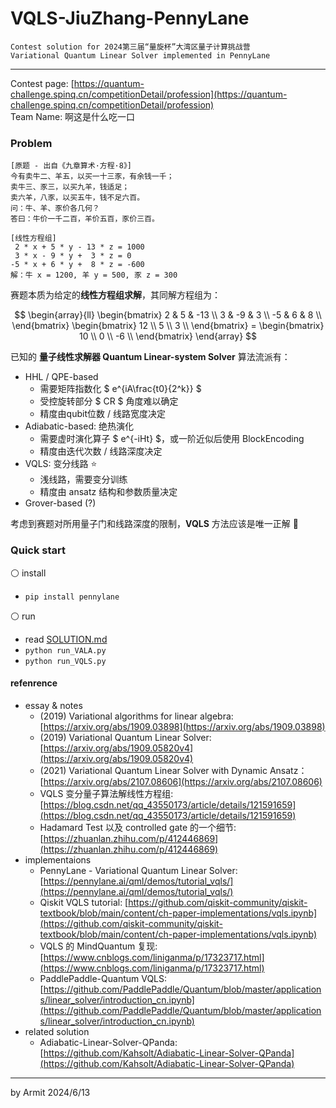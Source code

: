 # VQLS-JiuZhang-PennyLane

    Contest solution for 2024第三届“量旋杯”大湾区量子计算挑战营
    Variational Quantum Linear Solver implemented in PennyLane

----

Contest page: [https://quantum-challenge.spinq.cn/competitionDetail/profession](https://quantum-challenge.spinq.cn/competitionDetail/profession)  
Team Name: 啊这是什么吃一口  


### Problem

```
[原题 - 出自《九章算术·方程·8》]
今有卖牛二、羊五，以买一十三豕，有余钱一千；
卖牛三、豕三，以买九羊，钱适足；
卖六羊，八豕，以买五牛，钱不足六百。
问：牛、羊、豕价各几何？
答曰：牛价一千二百，羊价五百，豕价三百。

[线性方程组]
 2 * x + 5 * y - 13 * z = 1000
 3 * x - 9 * y +  3 * z = 0
-5 * x + 6 * y +  8 * z = -600
解：牛 x = 1200, 羊 y = 500, 豕 z = 300
```

赛题本质为给定的**线性方程组求解**，其同解方程组为：

$$
\begin{array}{ll}
\begin{bmatrix}
   2 &  5 & -13 \\
   3 & -9 &   3 \\
  -5 &  6 &   8 \\
\end{bmatrix} \begin{bmatrix}
  12 \\
  5 \\
  3 \\
\end{bmatrix} = \begin{bmatrix}
  10 \\
  0 \\
  -6 \\
\end{bmatrix}
\end{array}
$$

已知的 **量子线性求解器 Quantum Linear-system Solver** 算法流派有：

- HHL / QPE-based
  - 需要矩阵指数化 $ e^{iA\frac{t0}{2^k}} $
  - 受控旋转部分 $ CR $ 角度难以确定
  - 精度由qubit位数 / 线路宽度决定
- Adiabatic-based: 绝热演化
  - 需要虚时演化算子 $ e^{-iHt} $，或一阶近似后使用 BlockEncoding
  - 精度由迭代次数 / 线路深度决定
- VQLS: 变分线路 ⭐
  - 浅线路，需要变分训练
  - 精度由 ansatz 结构和参数质量决定
- Grover-based (?)

考虑到赛题对所用量子门和线路深度的限制，**VQLS** 方法应该是唯一正解 🤔


### Quick start

⚪ install

- `pip install pennylane`

⚪ run

- read [SOLUTION.md](./SOLUTION.md)
- `python run_VALA.py`
- `python run_VQLS.py`


#### refenrence

- essay & notes
  - (2019) Variational algorithms for linear algebra: [https://arxiv.org/abs/1909.03898](https://arxiv.org/abs/1909.03898)
  - (2019) Variational Quantum Linear Solver: [https://arxiv.org/abs/1909.05820v4](https://arxiv.org/abs/1909.05820v4)
  - (2021) Variational Quantum Linear Solver with Dynamic Ansatz： [https://arxiv.org/abs/2107.08606](https://arxiv.org/abs/2107.08606)
  - VQLS 变分量子算法解线性方程组: [https://blog.csdn.net/qq_43550173/article/details/121591659](https://blog.csdn.net/qq_43550173/article/details/121591659)
  - Hadamard Test 以及 controlled gate 的一个细节: [https://zhuanlan.zhihu.com/p/412446869](https://zhuanlan.zhihu.com/p/412446869)
- implementaions
  - PennyLane - Variational Quantum Linear Solver: [https://pennylane.ai/qml/demos/tutorial_vqls/](https://pennylane.ai/qml/demos/tutorial_vqls/)
  - Qiskit VQLS tutorial: [https://github.com/qiskit-community/qiskit-textbook/blob/main/content/ch-paper-implementations/vqls.ipynb](https://github.com/qiskit-community/qiskit-textbook/blob/main/content/ch-paper-implementations/vqls.ipynb)
  - VQLS 的 MindQuantum 复现: [https://www.cnblogs.com/liniganma/p/17323717.html](https://www.cnblogs.com/liniganma/p/17323717.html)
  - PaddlePaddle-Quantum VQLS: [https://github.com/PaddlePaddle/Quantum/blob/master/applications/linear_solver/introduction_cn.ipynb](https://github.com/PaddlePaddle/Quantum/blob/master/applications/linear_solver/introduction_cn.ipynb)
- related solution
  - Adiabatic-Linear-Solver-QPanda: [https://github.com/Kahsolt/Adiabatic-Linear-Solver-QPanda](https://github.com/Kahsolt/Adiabatic-Linear-Solver-QPanda)

----
by Armit
2024/6/13

